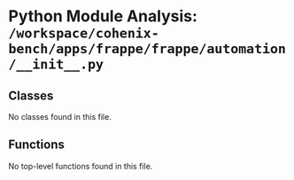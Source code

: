 # Python Module Analysis: `/workspace/cohenix-bench/apps/frappe/frappe/automation/__init__.py`

## Classes

No classes found in this file.


## Functions

No top-level functions found in this file.
